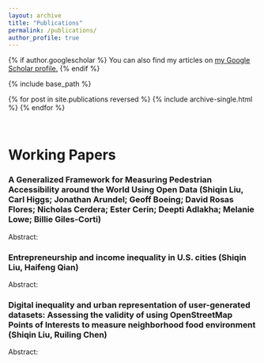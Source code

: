 ```yaml
---
layout: archive
title: "Publications"
permalink: /publications/
author_profile: true
---
```


{% if author.googlescholar %}
  You can also find my articles on <u><a href="{{author.googlescholar}}">my Google Scholar profile</a>.</u>
{% endif %}

{% include base_path %}

{% for post in site.publications reversed %}
  {% include archive-single.html %}
{% endfor %}

<br />


Working Papers
======
### A Generalized Framework for Measuring Pedestrian Accessibility around the World Using Open Data (Shiqin Liu, Carl Higgs; Jonathan Arundel; Geoff Boeing; David Rosas Flores; Nicholas Cerdera; Ester Cerin; Deepti Adlakha; Melanie Lowe; Billie Giles-Corti)
Abstract: 

### Entrepreneurship and income inequality in U.S. cities (Shiqin Liu, Haifeng Qian)
Abstract: 
    

### Digital inequality and urban representation of user-generated datasets: Assessing the validity of using OpenStreetMap Points of Interests to measure neighborhood food environment (Shiqin Liu, Ruiling Chen)
Abstract: 





        
   
       